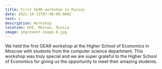 ```yaml
---
title: First GEAR workshop in Russia
date: 2021-10-15T07:40:00.000Z
text: s
description: Workshop
location: HSE, Moscow, Russia
image: img/event-image-8.jpg
---
```

We held the first GEAR workshop at the Higher School of Economics in Moscow with students from the computer science department. This workshop was truly special and we are super grateful to the Higher School of Economics for giving us the opportunity to meet their amazing students.